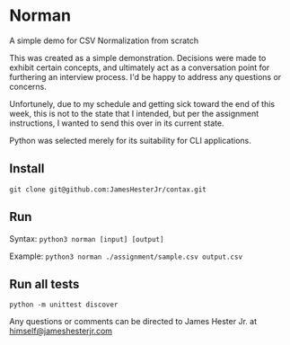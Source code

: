 
# Norman
A simple demo for CSV Normalization from scratch

This was created as a simple demonstration. Decisions were made to exhibit certain concepts, and ultimately act as a conversation point for furthering an interview process. I'd be happy to address any questions or concerns.

Unfortunely, due to my schedule and getting sick toward the end of this week, this is not to the state that I intended, but per the assignment instructions, I wanted to send this over in its current state.

Python was selected merely for its suitability for CLI applications.

## Install
`git clone git@github.com:JamesHesterJr/contax.git`

## Run
Syntax:
`python3 norman [input] [output]`

Example:
`python3 norman ./assignment/sample.csv output.csv`

## Run all tests
`python -m unittest discover`




Any questions or comments can be directed to James Hester Jr. at himself@jameshesterjr.com